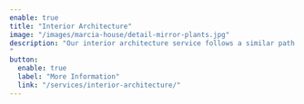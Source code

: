 ```yaml
---
enable: true
title: "Interior Architecture"
image: "/images/marcia-house/detail-mirror-plants.jpg"
description: "Our interior architecture service follows a similar path to our Interior Design service with the addition of an overview on how your property can be reconfigured or extended.
"
button:
  enable: true
  label: "More Information"
  link: "/services/interior-architecture/"
---
```


